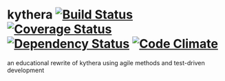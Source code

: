kythera [![Build Status](https://travis-ci.org/malkier/kythera.png?branch=develop)](https://travis-ci.org/malkier/kythera) [![Coverage Status](https://coveralls.io/repos/malkier/kythera/badge.png?branch=develop)](https://coveralls.io/r/malkier/kythera) [![Dependency Status](https://gemnasium.com/malkier/kythera.png)](https://gemnasium.com/malkier/kythera) [![Code Climate](https://codeclimate.com/github/malkier/kythera.png?branch=develop)](https://codeclimate.com/github/malkier/kythera)
=======

an educational rewrite of kythera using agile methods and test-driven development
